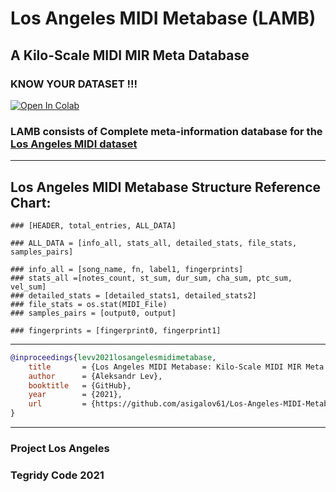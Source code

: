 # Los Angeles MIDI Metabase (LAMB)
## A Kilo-Scale MIDI MIR Meta Database
### KNOW YOUR DATASET !!!

[![Open In Colab][colab-badge]][colab-notebook]

[colab-notebook]: <https://colab.research.google.com/github/asigalov61/Los-Angeles-MIDI-Metabase/blob/main/LAMB_Explorer_and_Tutorial.ipynb>
[colab-badge]: <https://colab.research.google.com/assets/colab-badge.svg>

### LAMB consists of Complete meta-information database for the [Los Angeles MIDI dataset](https://github.com/asigalov61/Los-Angeles-MIDI-Dataset)

***

## Los Angeles MIDI Metabase Structure Reference Chart:
```
### [HEADER, total_entries, ALL_DATA]

### ALL_DATA = [info_all, stats_all, detailed_stats, file_stats, samples_pairs]

### info_all = [song_name, fn, label1, fingerprints]
### stats_all =[notes_count, st_sum, dur_sum, cha_sum, ptc_sum, vel_sum]
### detailed_stats = [detailed_stats1, detailed_stats2]
### file_stats = os.stat(MIDI_File)
### samples_pairs = [output0, output]

### fingerprints = [fingerprint0, fingerprint1]
```
***

```bibTex
@inproceedings{levv2021losangelesmidimetabase,
    title       = {Los Angeles MIDI Metabase: Kilo-Scale MIDI MIR Meta Database},
    author      = {Aleksandr Lev},
    booktitle   = {GitHub},
    year        = {2021},
    url         = {https://github.com/asigalov61/Los-Angeles-MIDI-Metabase}
}
```
***

### Project Los Angeles

### Tegridy Code 2021



